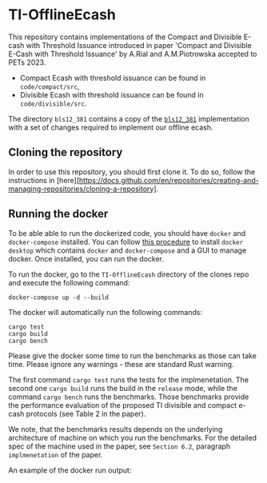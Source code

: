 # TI-OfflineEcash

This repository contains implementations of the Compact and Divisible E-cash with Threshold Issuance introduced in paper 'Compact and Divisible E-Cash with Threshold Issuance' by A.Rial and A.M.Piotrowska accepted to PETs 2023.

- Compact Ecash with threshold issuance can be found in `code/compact/src`,
- Divisible Ecash with threshold issuance can be found in `code/divisible/src`.

The directory `bls12_381` contains a copy of the [`bls12_381`](https://crates.io/crates/bls12_381) implementation with a set of changes required to implement our offline ecash.

## Cloning the repository
In order to use this repository, you should first clone it. To do so, follow the instructions in [here][https://docs.github.com/en/repositories/creating-and-managing-repositories/cloning-a-repository].  

## Running the docker
To be able able to run the dockerized code, you should have `docker`  and `docker-compose` installed. You can follow [this procedure](https://docs.docker.com/desktop/install/linux-install/) to install `docker desktop` which contains `docker` and `docker-compose` and a GUI to manage docker. Once installed, you can run the docker.

To run the docker, go to the `TI-OfflineEcash` directory of the clones repo and
execute the following command:
```
docker-compose up -d --build
```

The docker will automatically run the following commands:
```
cargo test
cargo build
cargo bench
```
Please give the docker some time to run the benchmarks as those can take time.
Please ignore any warnings - these are standard Rust warning.

The first command `cargo test` runs the tests for the implmenetation. The second one `cargo build` runs the build in the `release` mode, while the command `cargo bench` runs the benchmarks. Those benchmarks provide the performance evaluation of the proposed TI divisible and compact e-cash protocols (see Table 2 in the paper).

We note, that the benchmarks results depends on the underlying architecture of machine on which you run the benchmarks. For the detailed spec of the machine used in the paper, see `Section 6.2`, paragraph `implmenetation` of the paper.

An example of the docker run output:
